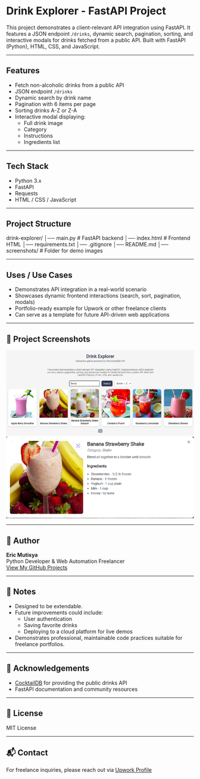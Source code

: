 # Drink Explorer - FastAPI Project

This project demonstrates a client-relevant API integration using FastAPI. It features a JSON endpoint `/drinks`, dynamic search, pagination, sorting, and interactive modals for drinks fetched from a public API. Built with FastAPI (Python), HTML, CSS, and JavaScript.

---

## Features

- Fetch non-alcoholic drinks from a public API
- JSON endpoint `/drinks`
- Dynamic search by drink name
- Pagination with 6 items per page
- Sorting drinks A-Z or Z-A
- Interactive modal displaying:
  - Full drink image
  - Category
  - Instructions
  - Ingredients list

---

## Tech Stack

- Python 3.x
- FastAPI
- Requests
- HTML / CSS / JavaScript

---

## Project Structure

drink-explorer/
│── main.py # FastAPI backend
│── index.html # Frontend HTML
│── requirements.txt
│── .gitignore
│── README.md
│── screenshots/ # Folder for demo images

---

## Uses / Use Cases

- Demonstrates API integration in a real-world scenario
- Showcases dynamic frontend interactions (search, sort, pagination, modals)
- Portfolio-ready example for Upwork or other freelance clients
- Can serve as a template for future API-driven web applications

---

## 📸 Project Screenshots

![Main gallery with search functionality and drink cards](screenshot-gallery-search.png)
![Interactive modal with drink details](screenshot-modal.png)

---

## 👤 Author

**Eric Mutisya**  
Python Developer & Web Automation Freelancer  
[View My GitHub Projects](https://github.com/Ek-Coder-Tech)

---

## 📝 Notes

- Designed to be extendable.
- Future improvements could include:
  - User authentication
  - Saving favorite drinks
  - Deploying to a cloud platform for live demos
- Demonstrates professional, maintainable code practices suitable for freelance portfolios.

---

## 🙏 Acknowledgements

- [CocktailDB](https://www.thecocktaildb.com/) for providing the public drinks API
- FastAPI documentation and community resources

---

## 📄 License

MIT License

---

## 📬 Contact

For freelance inquiries, please reach out via [Upwork Profile](https://www.upwork.com/freelancers/~012558bab6232e8e65)

